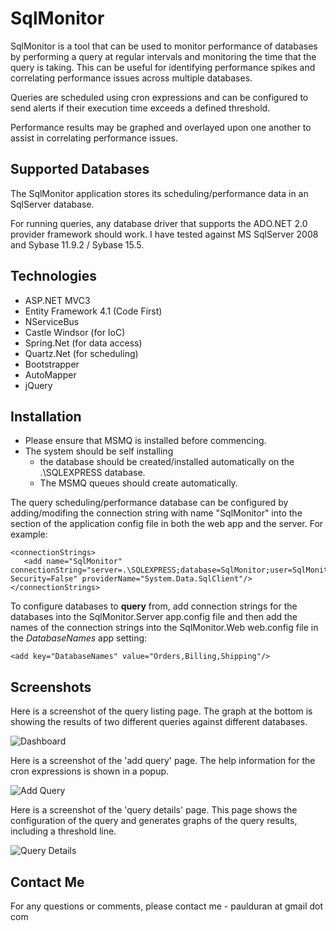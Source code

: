 SqlMonitor
==========
SqlMonitor is a tool that can be used to monitor performance of databases by performing a query at regular intervals 
and monitoring the time that the query is taking. This can be useful for identifying performance spikes and correlating
performance issues across multiple databases.

Queries are scheduled using cron expressions and can be configured to send alerts if their execution time exceeds a 
defined threshold.

Performance results may be graphed and overlayed upon one another to assist in correlating performance issues.

Supported Databases
------------------
The SqlMonitor application stores its scheduling/performance data in an SqlServer database.

For running queries, any database driver that supports the ADO.NET 2.0 provider framework should work. I have tested 
against MS SqlServer 2008 and Sybase 11.9.2 / Sybase 15.5.

Technologies
------------
* ASP.NET MVC3
* Entity Framework 4.1 (Code First)
* NServiceBus
* Castle Windsor (for IoC)
* Spring.Net (for data access)
* Quartz.Net (for scheduling)
* Bootstrapper
* AutoMapper
* jQuery

Installation
------------
* Please ensure that MSMQ is installed before commencing.
* The system should be self installing 
    * the database should be created/installed automatically on the .\SQLEXPRESS database. 
    * The MSMQ queues should create automatically.

The query scheduling/performance database can be configured by adding/modifing the connection string with name 
"SqlMonitor" into the <connectionStrings> section of the application config file in both the web app and the 
server. For example:

    <connectionStrings>
       <add name="SqlMonitor" connectionString="server=.\SQLEXPRESS;database=SqlMonitor;user=SqlMonitor;password=$q1m0n;Integrated Security=False" providerName="System.Data.SqlClient"/>    
    </connectionStrings>
	
To configure databases to **query** from, add connection strings for the databases into the SqlMonitor.Server 
app.config file and then add the names of the connection strings into the SqlMonitor.Web web.config file in the 
*DatabaseNames* app setting:

    <add key="DatabaseNames" value="Orders,Billing,Shipping"/>
	
Screenshots
-----------
Here is a screenshot of the query listing page. The graph at the bottom is showing the results of two different 
queries against different databases. 

![Dashboard](https://github.com/paulduran/SqlMonitor/raw/master/docs/sqlmon_dashboard.png)

Here is a screenshot of the 'add query' page. The help information for the cron expressions is shown in a popup.

![Add Query](https://github.com/paulduran/SqlMonitor/raw/master/docs/sqlmon_create_query.png)

Here is a screenshot of the 'query details' page. This page shows the configuration of the query and generates 
graphs of the query results, including a threshold line. 

![Query Details](https://github.com/paulduran/SqlMonitor/raw/master/docs/sqlmon_query_details.png)
	
Contact Me
----------
For any questions or comments, please contact me - paulduran at gmail dot com